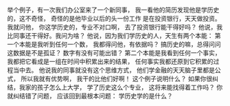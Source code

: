 ###
举个例子，有一次我们办公室来了一个新同事，
我一看他的简历发现他是学历史的，这不奇怪，
奇怪的是他毕业以后的头一份工作
是在投资银行，天天做投资。
我就问他，
你这学历史的，专业不对口啊，
去了投资银行能干得好吗？
他说，我比同事还干得好。我问为啥？
他说，因为我们学历史的人，天生有两个本能：
第一个本能是我听到任何一个数，
我都得问他，有依据吗？
搞历史的嘛，总得问问这数据是不是孤证？
数字有没有可能出错？
第二个本能是我看到任何一个事实，
我都把它看成是一组在时间中积累出来的结果，
任何事实我都还原到它积累的过程当中去。
他说我的同事就没有这个思维方式，
他们学金融的天天脑子里都是公式，
所以我就有优势啊，
我干的比他们好啊！
这个例子说明什么？
如果你很纠结，我家的孩子怎么上大学，
学了历史这么个专业，
这将来能找得着工作吗？
你就纠结错了问题，
应该回到最根本问题：
学历史学的是什么？
